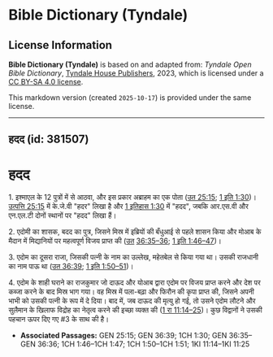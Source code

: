 # Bible Dictionary (Tyndale)

## License Information

**Bible Dictionary (Tyndale)** is based on and adapted from: _Tyndale Open Bible Dictionary_, [Tyndale House Publishers](https://tyndaleopenresources.com/), 2023, which is licensed under a [CC BY-SA 4.0 license](https://creativecommons.org/licenses/by-sa/4.0/legalcode.en).

This markdown version (created `2025-10-17`) is provided under the same license.



--------------------------------

## हदद (id: 381507)

हदद
===

1\. इश्माएल के 12 पुत्रों में से आठवा, और इस प्रकार अब्राहम का एक पोता ([उत 25:15](https://ref.ly/Gen25:15); [1 इति 1:30](https://ref.ly/1Chr1:30))। [उत्पत्ति 25:15](https://ref.ly/Gen25:15) में के.जे.वी "हदर" लिखा है और [1 इतिहास 1:30](https://ref.ly/1Chr1:30) में "हदद", जबकि आर.एस.वी और एन.एल.टी दोनों स्थानों पर "हदद" लिखा हैं।

2\. एदोमी का शासक, बदद का पुत्र, जिसने मिस्र में इब्रियों की बँधुआई से पहले शासन किया और मोआब के मैदान में मिद्यानियों पर महत्वपूर्ण विजय प्राप्त की ([उत](https://ref.ly/Gen36:39) [36:35–36](https://ref.ly/Gen36:35-Gen36:36); [1 इति 1:46–47](https://ref.ly/1Chr1:46-1Chr1:47))।

3\. एदोम का दूसरा राजा, जिसकी पत्नी के नाम का उल्लेख, महेतबेल से किया गया था। उसकी राजधानी का नाम पाऊ था ([उत 36:39](https://ref.ly/Gen36:39); [1 इति 1:50–51](https://ref.ly/1Chr1:50-1Chr1:51))।

4\. एदोम के शाही घराने का राजकुमार जो दाऊद और योआब द्वारा एदोम पर विजय प्राप्त करने और देश पर कब्जा करने के बाद मिस्र भाग गया। वह मिस्र में पला\-बढ़ा और फिरौन की कृपा प्राप्त की, जिसने अपनी भाभी को उसकी पत्नी के रूप में दे दिया। बाद में, जब दाऊद की मृत्यु हो गई, तो उसने एदोम लौटने और सुलैमान के खिलाफ विद्रोह का नेतृत्व करने की इच्छा व्यक्त की ([1 रा 11:14–25](https://ref.ly/1Kgs11:14-1Kgs11:25))। कुछ विद्वानों ने उसकी पहचान ऊपर दिए गए \#3 के साथ की है।

* **Associated Passages:** GEN 25:15; GEN 36:39; 1CH 1:30; GEN 36:35–GEN 36:36; 1CH 1:46–1CH 1:47; 1CH 1:50–1CH 1:51; 1KI 11:14–1KI 11:25

